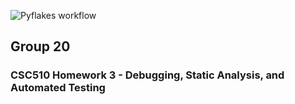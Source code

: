 ![Pyflakes workflow](https://img.shields.io/github/actions/workflow/status/SE-Group20/git-homework3/pyflakes.yml?label=Pyflakes)



## Group 20

### CSC510 Homework 3 - Debugging, Static Analysis, and Automated Testing
